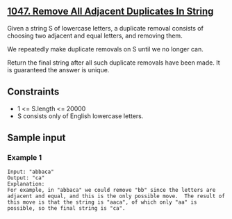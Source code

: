 ## [1047. Remove All Adjacent Duplicates In String](https://leetcode.com/problems/remove-all-adjacent-duplicates-in-string/)
Given a string S of lowercase letters, a duplicate removal consists of choosing two adjacent and equal letters, and removing them.

We repeatedly make duplicate removals on S until we no longer can.

Return the final string after all such duplicate removals have been made.  It is guaranteed the answer is unique.

## Constraints
- 1 <= S.length <= 20000
- S consists only of English lowercase letters.

## Sample input
### Example 1
 ```
 Input: "abbaca"
 Output: "ca"
 Explanation: 
 For example, in "abbaca" we could remove "bb" since the letters are adjacent and equal, and this is the only possible move.  The result of this move is that the string is "aaca", of which only "aa" is possible, so the final string is "ca".
 ```